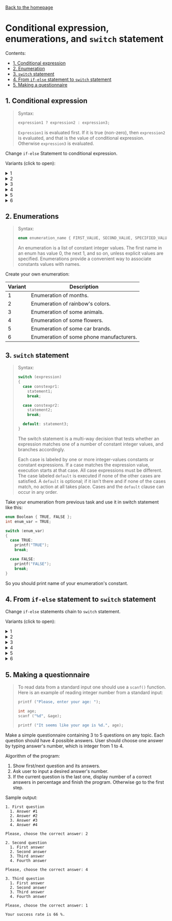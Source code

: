 [Back to the homepage](../README.md)

# Conditional expression, enumerations, and `switch` statement

Contents:
- [1. Conditional expression](#1-conditional-expression)
- [2. Enumeration](#2-enumeration)
- [3. `switch` statement](#3-switch-statement)
- [4. From `if-else` statement to `switch` statement](#4-from-if-else-statement-to-switch-statement)
- [5. Making a questionnaire](#5-making-a-questionnaire)

## 1. Conditional expression

> Syntax:
>
> ```c
> expression1 ? expression2 : expression3;
> ```
>
> `Expression1` is evaluated first. If it is true (non-zero), then `expression2` is evaluated, and that is the value of conditional expression. Otherwise `expression3` is evaluated.

Change `if-else` Statement to conditional expression.

Variants (click to open):

<details>
<summary>1</summary>
<hr>

```c
int a = 1, b = 2, result;

if (a < b)
{
  result = a + b;
}
else
{
  result = a - b;
}
```

<hr>
</details>

<details>
<summary>2</summary>
<hr>

```c
double c = 3.14, d = 2.57, result;

if (c == d)
{
  result = c * d;
}
else
{
  result = c / d;
}
```

<hr>
</details>

<details>
<summary>3</summary>
<hr>

```c
bool e = true, f = false, result;

if (e && !f || !e && f)
{
  result = e && f;
}
else
{
  result = e || f;
}
```

<hr>
</details>

<details>
<summary>4</summary>
<hr>

```c
char g = 'a', h = 'b', result;

if (g >= h)
{
  result = 'x';
}
else
{
  result = 'y';
}
```

<hr>
</details>

<details>
<summary>5</summary>
<hr>

```c
bool i = false, j = true, result;

if (i && j || !i && !j )
{
  result = i || j;
}
else
{
  result = i && j;
}
```

<hr>
</details>

<details>
<summary>6</summary>
<hr>

```c
double k = 251.2, l = 113.1, result;

if (k % 2 > l * 3)
{
  result = k / 5;
}
else
{
  result = l * l;
}
```

<hr>
</details>

## 2. Enumerations

> Syntax:
>
> ```c
> enum enumeration_name { FIRST_VALUE, SECOND_VALUE, SPECIFIED_VALUE = 30 } variable_declaration;
> ```
>
> An enumeration is a list of constant integer values. The first name in an enum has value 0, the next 1, and so on, unless explicit values are specified. Enumerations provide a convenient way to associate constants values with names.

Create your own enumeration:

| Variant | Description                              |
| ------- | ---------------------------------------- |
| 1       | Enumeration of months.                   |
| 2       | Enumeration of rainbow's colors.         |
| 3       | Enumeration of some animals.             |
| 4       | Enumeration of some flowers.             |
| 5       | Enumeration of some car brands.          |
| 6       | Enumeration of some phone manufacturers. |

## 3. `switch` statement

> Syntax:
>
> ```c
> switch (expression)
> {
>   case constexpr1:
>     statement1;
>     break;
>
>   case constexpr2:
>     statement2;
>     break;
>
>   default: statement3;
> }
> ```
>
> The switch statement is a multi-way decision that tests whether an expression matches one of a number of constant integer values, and branches accordingly.
>
> Each case is labeled by one or more integer-values constants or constant expressions. If a case matches the expression value, execution starts at that case. All case expressions must be different. The case labeled `default` is executed if none of the other cases are satisfied. A `default` is optional; if it isn't there and if none of the cases match, no action at all takes place. Cases and the `default` clause can occur in any order.

Take your enumeration from previous task and use it in switch statement like this:

```c
enum Boolean { TRUE, FALSE };
int enum_var = TRUE;

switch (enum_var)
{
  case TRUE:
    printf("TRUE");
    break;

  case FALSE:
    printf("FALSE");
    break;
}
```

So you should print name of your enumeration's constant.

## 4. From `if-else` statement to `switch` statement

Change `if-else` statements chain to `switch` statement.

Variants (click to open):

<details>
<summary>1</summary>
<hr>

```c
int number = 42;

if (number == 1)
{
  printf("1");
}
else if (number ==  2 || number ==  3)
{
  printf("2 || 3");
}
else
{
  printf("wrong value");
}
```

<hr>
</details>

<details>
<summary>2</summary>
<hr>

```c
char symbol = 'F';

if (symbol == 'A' || symbol ==  'B')
{
  printf("A || B");
}
else if (symbol ==  'C')
{
  printf("C");
}
else
{
  printf("wrong value");
}
```

<hr>
</details>

<details>
<summary>3</summary>
<hr>

```c
enum Color { GREEN, BLUE, RED, ORANGE };
int color = ORANGE;

if (color == GREEN)
{
  printf("GREEN");
}
else if (color == BLUE)
{
  printf("BLUE");
}
else if (color == RED || color == ORANGE)
{
  printf("RED || ORANGE");
}
else
{
  printf("wrong value");
}
```

<hr>
</details>

<details>
<summary>4</summary>
<hr>

```c
int number = 200;

if (number == 100 || number == 200)
{
  printf("100 || 200");
}
else if (number == 300 || number == 400 || number == 500)
{
  printf("300");
}
else if (number == 400 || number == 500)
{
  printf("400 || 500");
}
else
{
  printf("wrong value");
}
```

<hr>
</details>

<details>
<summary>5</summary>
<hr>

```c
char symbol = 'Z';

if (symbol == 'Q')
{
  printf("Q");
}
else if (symbol ==  'R' || symbol ==  'r')
{
  printf("R || r");
}
else if (symbol ==  'S' || symbol ==  's')
{
  printf("S || s");
}
else
{
  printf("wrong value");
}
```

<hr>
</details>

<details>
<summary>6</summary>
<hr>

```c
enum Animal { CAT, DOG, SNAKE, CROCODILE };
int animal = SNAKE;

if (animal == CAT)
{
  printf("CAT");
}
else if (animal == DOG)
{
  printf("BLUE");
}
else if (animal == SNAKE || animal == CROCODILE)
{
  printf("SNAKE || CROCODILE");
}
else
{
  printf("wrong value");
}
```

<hr>
</details>

## 5. Making a questionnaire

> To read data from a standard input one should use a `scanf()` function. Here is an example of reading integer number from a standard input:
>
> ```c
> printf ("Please, enter your age: ");
>
> int age;
> scanf ("%d", &age);
>
> printf ("It seems like your age is %d.", age);
> ```

Make a simple questionnaire containing 3 to 5 questions on any topic. Each question should have 4 possible answers. User should choose one answer by typing answer's number, which is integer from 1 to 4.

Algorithm of the program:

1. Show first/next question and its answers.
2. Ask user to input a desired answer's number.
3. If the current question is the last one, display number of a correct answers in percentage and finish the program. Otherwise go to the first step.

Sample output:

```
1. First question
  1. Answer #1
  2. Answer #2
  3. Answer #3
  4. Answer #4

Please, choose the correct answer: 2

2. Second question
  1. First answer
  2. Second answer
  3. Third answer
  4. Fourth answer

Please, choose the correct answer: 4

3. Third question
  1. First answer
  2. Second answer
  3. Third answer
  4. Fourth answer

Please, choose the correct answer: 1

Your success rate is 66 %.
```